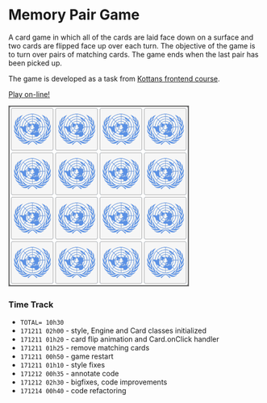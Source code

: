 # Memory Pair Game

A card game in which all of the cards are laid face down on a surface
and two cards are flipped face up over each turn.
The objective of the game is to turn over pairs of matching cards.
The game ends when the last pair has been picked up.

The game is developed as a task from
[Kottans frontend course](https://github.com/OleksiyRudenko/kottans_frontend).

[Play on-line!](https://oleksiyrudenko.github.io/memory-pair-game/)

![demo screencast](images/memory-pair-game-rs.gif)

### Time Track

* `TOTAL= 10h30`
* `171211 02h00` - style, Engine and Card classes initialized
* `171211 01h20` - card flip animation and Card.onClick handler
* `171211 01h25` - remove matching cards
* `171211 00h50` - game restart
* `171211 01h10` - style fixes
* `171212 00h35` - annotate code
* `171212 02h30` - bigfixes, code improvements
* `171214 00h40` - code refactoring